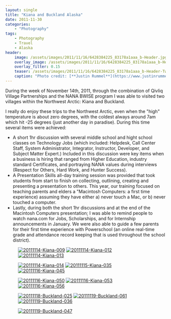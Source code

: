 ```yaml
---
layout: single
title: "Kiana and Buckland Alaska"
date: 2011-11-30
categories:
    - "Photography"
tags:
    - Photography
    - Travel
    - Alaska
header:
    image: /assets/images/2011/11/16/6428384225_83178a1aaa_b-Header.jpg
    overlay_image: /assets/images/2011/11/16/6428384225_83178a1aaa_b-Header.jpg
    overlay_filter: 0.15
    teaser: /assets/images/2011/11/16/6428384225_83178a1aaa_b-Header-Twitter.jpg 		# Shrink image to 575 width
    caption: "Photo credit: [**Justin Rummel**](https://www.justinrummel.com)"
---
```


During the week of November 14th, 2011, through the combination of Qivliq Village Partnerships and the NANA BWISE program I was able to visited two villages within the Northwest Arctic: Kiana and Buckland.

I really do enjoy these trips to the Northwest Arctic, even when the "high" temperature is about zero degrees, with the coldest always around 7am which hit -25 degrees (just another day in paradise). During this time several items were achieved:

- A short 1hr discussion with several middle school and hight school classes on Technology Jobs (which included: Helpdesk, Call Center Staff, System Administrator, Integrator, Instructor, Developer, and Subject Matter Expert.) Included in this discussion were key items when a business is hiring that ranged from Higher Education, industry standard Certificates, and portraying NANA values during interviews (Respect for Others, Hard Work, and Hunter Success).
- A Presentation Skills all-day training session was provided that took students from start to finish on collecting, outlining, creating and presenting a presentation to others. This year, our training focused on teaching parents and elders a "Macintosh Computers: a first time experience) assuming they have either a) never touch a Mac, or b) never touched a computer.
- Lastly, during both the short 1hr discussions and at the end of the Macintosh Computers presentation; I was able to remind people to watch nana.com for Jobs, Scholarships, and for Internship announcements in January. We were also able to guide a few parents for their first time experience with Powerschool (an online real-time grade and attendance record keeping that is used throughout the school district).

<figure class="third">
<a href="https://www.flickr.com/photos/justinrummel/6428392811/"><img src="https://farm7.static.flickr.com/6053/6428392811_4fefb3e4fa_m.jpg" title="20111114-Kiana-009" /></a>
<a href="https://www.flickr.com/photos/justinrummel/6428391893/"><img src="https://farm8.static.flickr.com/7141/6428391893_eb76488e2a_m.jpg" title="20111114-Kiana-012" /></a>
<a href="https://www.flickr.com/photos/justinrummel/6428390815/"><img src="https://farm8.static.flickr.com/7009/6428390815_7510c3ed25_m.jpg" title="20111114-Kiana-013" /></a>
</figure>
<figure class="third">
<a href="https://www.flickr.com/photos/justinrummel/6428389919/"><img src="https://farm8.static.flickr.com/7019/6428389919_b687b16b49_m.jpg" title="20111114-Kiana-014" /></a>
<a href="https://www.flickr.com/photos/justinrummel/6428388757/"><img src="https://farm8.static.flickr.com/7006/6428388757_4eb12ac01d_m.jpg" title="20111115-Kiana-035" /></a>
<a href="https://www.flickr.com/photos/justinrummel/6428386929/"><img src="https://farm7.static.flickr.com/6233/6428386929_2b3c8f39ef_m.jpg" title="20111116-Kiana-045" /></a>
</figure>
<figure class="third">
<a href="https://www.flickr.com/photos/justinrummel/6428385867/"><img src="https://farm7.static.flickr.com/6053/6428385867_3326114dea_m.jpg" title="20111116-Kiana-050" /></a>
<a href="https://www.flickr.com/photos/justinrummel/6428385031/"><img src="https://farm8.static.flickr.com/7005/6428385031_b57fbbd08c_m.jpg" title="20111116-Kiana-053" /></a>
<a href="https://www.flickr.com/photos/justinrummel/6428384225/"><img src="https://farm8.static.flickr.com/7171/6428384225_83178a1aaa_m.jpg" title="20111116-Kiana-056" /></a>
</figure>
<figure class="third">
<a href="https://www.flickr.com/photos/justinrummel/6428403247/"><img src="https://farm8.static.flickr.com/7170/6428403247_1609ff248f_m.jpg" title="20111118-Buckland-025" /></a>
<a href="https://www.flickr.com/photos/justinrummel/6428403935/"><img src="https://farm8.static.flickr.com/7173/6428403935_2a60deb84f_m.jpg" title="20111119-Buckland-061" /></a>
<a href="https://www.flickr.com/photos/justinrummel/6428412831/"><img src="https://farm7.static.flickr.com/6111/6428412831_f65b263ab5_m.jpg" title="20111119-Buckland-036" /></a>
</figure>
<figure class="third">
<a href="https://www.flickr.com/photos/justinrummel/6428413817/"><img src="https://farm7.static.flickr.com/6031/6428413817_c1d5739aa0_m.jpg" title="20111119-Buckland-047" /></a>
</figure>
